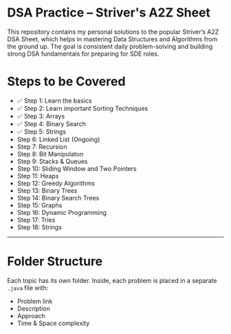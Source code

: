 # DSA Practice – Striver's A2Z Sheet

This repository contains my personal solutions to the popular Striver’s A2Z DSA Sheet, which helps in mastering Data Structures and Algorithms from the ground up. The goal is consistent daily problem-solving and building strong DSA fundamentals for preparing for SDE roles. 

# Steps to be Covered

- ✅ Step 1: Learn the basics
- ✅ Step 2: Learn important Sorting Techniques
- ✅ Step 3: Arrays
- ✅ Step 4: Binary Search
- ✅ Step 5: Strings
- Step 6: Linked List (Ongoing)
- Step 7: Recursion
- Step 8: Bit Manipulaton
- Step 9: Stacks & Queues
- Step 10: Sliding Window and Two Pointers
- Step 11: Heaps
- Step 12: Greedy Algorithms
- Step 13: Binary Trees
- Step 14: Binary Search Trees
- Step 15: Graphs
- Step 16: Dynamic Programming
- Step 17: Tries
- Step 18: Strings

---

# Folder Structure

Each topic has its own folder. Inside, each problem is placed in a separate `.java` file with:
- Problem link
- Description
- Approach
- Time & Space complexity

```bash
